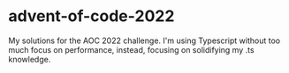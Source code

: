 # advent-of-code-2022

My solutions for the AOC 2022 challenge.
I'm using Typescript without too much focus on performance, instead, focusing on solidifying my .ts knowledge.
